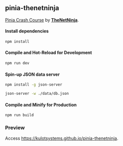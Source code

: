 ## pinia-thenetninja
[Pinia Crash Course](https://www.youtube.com/playlist?list=PL4cUxeGkcC9hp28dYyYBy3xoOdoeNw-hD) by [**TheNetNinja**](https://www.youtube.com/c/TheNetNinja).

#### Install dependencies
```sh
npm install
```

#### Compile and Hot-Reload for Development

```sh
npm run dev
```

#### Spin-up JSON data server

```sh
npm install -g json-server

json-server -w ./data/db.json
```

#### Compile and Minify for Production

```sh
npm run build
```

### Preview
Access <https://kulotsystems.github.io/pinia-thenetninja>.
